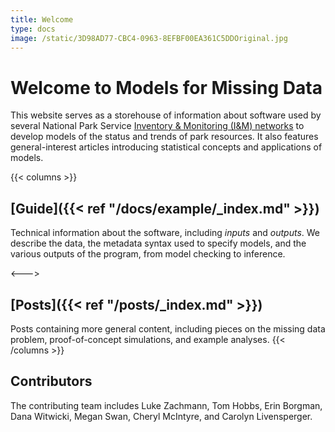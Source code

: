 ```yaml
---
title: Welcome
type: docs
image: /static/3D98AD77-CBC4-0963-8EFBF00EA361C5DDOriginal.jpg
---
```


# Welcome to Models for Missing Data

This website serves as a storehouse of information about software used by several National Park Service [Inventory & Monitoring (I&M) networks](https://www.nps.gov/im/networks.htm) to develop models of the status and trends of park resources. It also features general-interest articles introducing statistical concepts and applications of models.

{{< columns >}}
## [Guide]({{< ref "/docs/example/_index.md" >}})

Technical information about the software, including _inputs_ and _outputs_. We describe the data, the metadata syntax used to specify models, and the various outputs of the program, from model checking to inference.

<--->

## [Posts]({{< ref "/posts/_index.md" >}})

Posts containing more general content, including pieces on the missing data problem, proof-of-concept simulations, and example analyses.
{{< /columns >}}


## Contributors

The contributing team includes Luke Zachmann, Tom Hobbs, Erin Borgman, Dana Witwicki, Megan Swan, Cheryl McIntyre, and Carolyn Livensperger.
